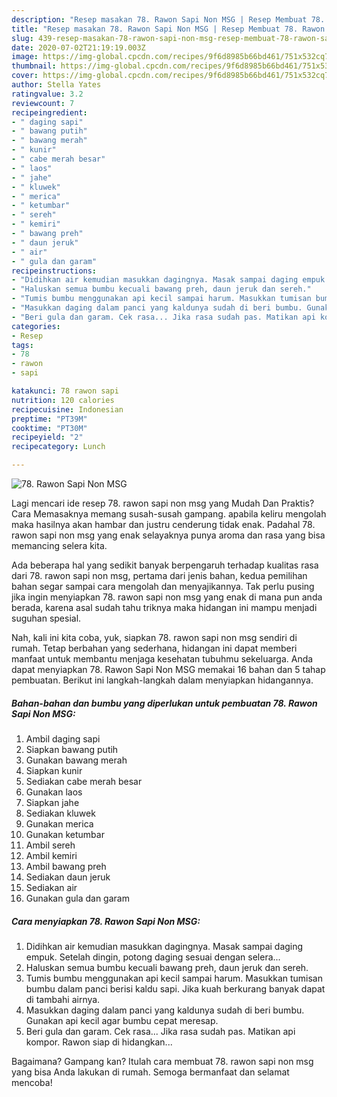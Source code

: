 ```yaml
---
description: "Resep masakan 78. Rawon Sapi Non MSG | Resep Membuat 78. Rawon Sapi Non MSG Yang Enak Banget"
title: "Resep masakan 78. Rawon Sapi Non MSG | Resep Membuat 78. Rawon Sapi Non MSG Yang Enak Banget"
slug: 439-resep-masakan-78-rawon-sapi-non-msg-resep-membuat-78-rawon-sapi-non-msg-yang-enak-banget
date: 2020-07-02T21:19:19.003Z
image: https://img-global.cpcdn.com/recipes/9f6d8985b66bd461/751x532cq70/78-rawon-sapi-non-msg-foto-resep-utama.jpg
thumbnail: https://img-global.cpcdn.com/recipes/9f6d8985b66bd461/751x532cq70/78-rawon-sapi-non-msg-foto-resep-utama.jpg
cover: https://img-global.cpcdn.com/recipes/9f6d8985b66bd461/751x532cq70/78-rawon-sapi-non-msg-foto-resep-utama.jpg
author: Stella Yates
ratingvalue: 3.2
reviewcount: 7
recipeingredient:
- " daging sapi"
- " bawang putih"
- " bawang merah"
- " kunir"
- " cabe merah besar"
- " laos"
- " jahe"
- " kluwek"
- " merica"
- " ketumbar"
- " sereh"
- " kemiri"
- " bawang preh"
- " daun jeruk"
- " air"
- " gula dan garam"
recipeinstructions:
- "Didihkan air kemudian masukkan dagingnya. Masak sampai daging empuk. Setelah dingin, potong daging sesuai dengan selera..."
- "Haluskan semua bumbu kecuali bawang preh, daun jeruk dan sereh."
- "Tumis bumbu menggunakan api kecil sampai harum. Masukkan tumisan bumbu dalam panci berisi kaldu sapi. Jika kuah berkurang banyak dapat di tambahi airnya."
- "Masukkan daging dalam panci yang kaldunya sudah di beri bumbu. Gunakan api kecil agar bumbu cepat meresap."
- "Beri gula dan garam. Cek rasa... Jika rasa sudah pas. Matikan api kompor. Rawon siap di hidangkan..."
categories:
- Resep
tags:
- 78
- rawon
- sapi

katakunci: 78 rawon sapi 
nutrition: 120 calories
recipecuisine: Indonesian
preptime: "PT39M"
cooktime: "PT30M"
recipeyield: "2"
recipecategory: Lunch

---
```



![78. Rawon Sapi Non MSG](https://img-global.cpcdn.com/recipes/9f6d8985b66bd461/751x532cq70/78-rawon-sapi-non-msg-foto-resep-utama.jpg)

Lagi mencari ide resep 78. rawon sapi non msg yang Mudah Dan Praktis? Cara Memasaknya memang susah-susah gampang. apabila keliru mengolah maka hasilnya akan hambar dan justru cenderung tidak enak. Padahal 78. rawon sapi non msg yang enak selayaknya punya aroma dan rasa yang bisa memancing selera kita.



Ada beberapa hal yang sedikit banyak berpengaruh terhadap kualitas rasa dari 78. rawon sapi non msg, pertama dari jenis bahan, kedua pemilihan bahan segar sampai cara mengolah dan menyajikannya. Tak perlu pusing jika ingin menyiapkan 78. rawon sapi non msg yang enak di mana pun anda berada, karena asal sudah tahu triknya maka hidangan ini mampu menjadi suguhan spesial.


Nah, kali ini kita coba, yuk, siapkan 78. rawon sapi non msg sendiri di rumah. Tetap berbahan yang sederhana, hidangan ini dapat memberi manfaat untuk membantu menjaga kesehatan tubuhmu sekeluarga. Anda dapat menyiapkan 78. Rawon Sapi Non MSG memakai 16 bahan dan 5 tahap pembuatan. Berikut ini langkah-langkah dalam menyiapkan hidangannya.

<!--inarticleads1-->

##### Bahan-bahan dan bumbu yang diperlukan untuk pembuatan 78. Rawon Sapi Non MSG:

1. Ambil  daging sapi
1. Siapkan  bawang putih
1. Gunakan  bawang merah
1. Siapkan  kunir
1. Sediakan  cabe merah besar
1. Gunakan  laos
1. Siapkan  jahe
1. Sediakan  kluwek
1. Gunakan  merica
1. Gunakan  ketumbar
1. Ambil  sereh
1. Ambil  kemiri
1. Ambil  bawang preh
1. Sediakan  daun jeruk
1. Sediakan  air
1. Gunakan  gula dan garam




<!--inarticleads2-->

##### Cara menyiapkan 78. Rawon Sapi Non MSG:

1. Didihkan air kemudian masukkan dagingnya. Masak sampai daging empuk. Setelah dingin, potong daging sesuai dengan selera...
1. Haluskan semua bumbu kecuali bawang preh, daun jeruk dan sereh.
1. Tumis bumbu menggunakan api kecil sampai harum. Masukkan tumisan bumbu dalam panci berisi kaldu sapi. Jika kuah berkurang banyak dapat di tambahi airnya.
1. Masukkan daging dalam panci yang kaldunya sudah di beri bumbu. Gunakan api kecil agar bumbu cepat meresap.
1. Beri gula dan garam. Cek rasa... Jika rasa sudah pas. Matikan api kompor. Rawon siap di hidangkan...




Bagaimana? Gampang kan? Itulah cara membuat 78. rawon sapi non msg yang bisa Anda lakukan di rumah. Semoga bermanfaat dan selamat mencoba!
